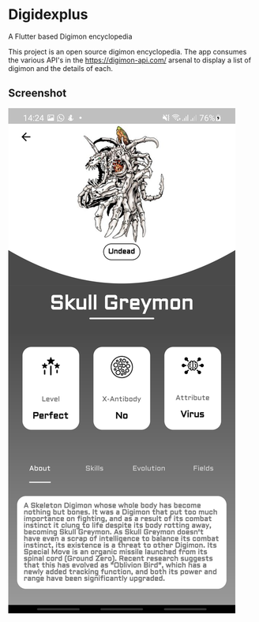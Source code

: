 # Digidexplus

A Flutter based Digimon encyclopedia

This project is an open source digimon encyclopedia. The app consumes the various API's in the https://digimon-api.com/ arsenal to display a list of digimon and the details of each. 


## Screenshot
![alt text](https://github.com/neliousness/digidex/blob/master/assets/images/imgs/screenshot.jpg?raw=true)
